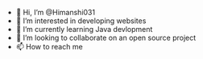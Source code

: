 - 👋 Hi, I’m @Himanshi031
- 👀 I’m interested in developing websites
- 🌱 I’m currently learning Java devlopment
- 💞️ I’m looking to collaborate on an open source project
- 📫 How to reach me 

<!---
Himanshi031/Himanshi031 is a ✨ special ✨ repository because its `README.md` (this file) appears on your GitHub profile.
You can click the Preview link to take a look at your changes.
--->
